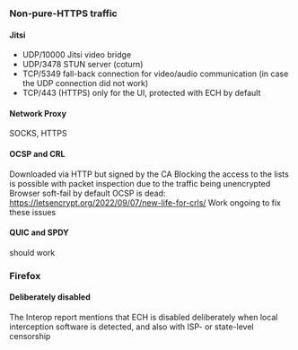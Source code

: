 ### Non-pure-HTTPS traffic
#### Jitsi
- UDP/10000 Jitsi video bridge
- UDP/3478 STUN server (coturn)
- TCP/5349 fall-back connection for video/audio communication (in case the UDP connection did not work)
- TCP/443 (HTTPS) only for the UI, protected with ECH by default
#### Network Proxy
SOCKS, HTTPS
#### OCSP and CRL
Downloaded via HTTP but signed by the CA
Blocking the access to the lists is possible with packet inspection due to the traffic being unencrypted
Browser soft-fail by default
OCSP is dead: https://letsencrypt.org/2022/09/07/new-life-for-crls/
Work ongoing to fix these issues
#### QUIC and SPDY
should work
### Firefox
#### Deliberately disabled
The Interop report mentions that ECH is disabled deliberately when local interception software is detected, and also with ISP- or state-level censorship